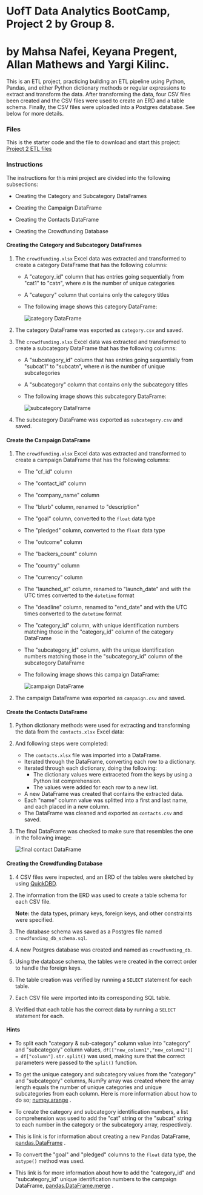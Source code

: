 # UofT Data Analytics BootCamp, Project 2 by Group 8.
# by Mahsa Nafei, Keyana Pregent, Allan Mathews and Yargi Kilinc.

This is an ETL project, practicing building an ETL pipeline using Python, Pandas, and either Python dictionary methods or regular expressions to extract and transform the data. After transforming the data, four CSV files been created and the CSV files were used to create an ERD and a table schema. Finally, the CSV files were uploaded into a Postgres database. See below for more details.


### Files

This is the starter code and the file to download and start this project: <a href="https://static.bc-edx.com/data/dl-1-2/m13/lms/starter/Starter_Files.zip">Project 2 ETL files</a>


### Instructions

The instructions for this mini project are divided into the following subsections:

* Creating the Category and Subcategory DataFrames

* Creating the Campaign DataFrame

* Creating the Contacts DataFrame

* Creating the Crowdfunding Database


#### Creating the Category and Subcategory DataFrames

1. The `crowdfunding.xlsx` Excel data was extracted and transformed to create a category DataFrame that has the following columns:

    * A "category_id" column that has entries going sequentially from "cat1" to "cat*n*", where *n* is the number of unique categories
    
    * A "category" column that contains only the category titles

    * The following image shows this category DataFrame:

        ![category DataFrame](https://static.bc-edx.com/data/dl-1-2/m13/lms/img/category_DataFrame.png)


2. The category DataFrame was exported as `category.csv` and saved.


3. The `crowdfunding.xlsx` Excel data was extracted and transformed to create a subcategory DataFrame that has the following columns:

    * A "subcategory_id" column that has entries going sequentially from "subcat1" to "subcat*n*", where *n* is the number of unique subcategories

    * A "subcategory" column that contains only the subcategory titles

    * The following image shows this subcategory DataFrame:

        ![subcategory DataFrame](https://static.bc-edx.com/data/dl-1-2/m13/lms/img/subcategory_DataFrame.png)


4. The subcategory DataFrame was exported as `subcategory.csv` and saved.


#### Create the Campaign DataFrame

1. The `crowdfunding.xlsx` Excel data was extracted and transformed to create a campaign DataFrame that has the following columns:

    * The "cf_id" column
    * The "contact_id" column
    * The "company_name" column
    * The "blurb" column, renamed to "description"
    * The "goal" column, converted to the `float` data type
    * The "pledged" column, converted to the `float` data type
    * The "outcome" column
    * The "backers_count" column
    * The "country" column
    * The "currency" column
    * The "launched_at" column, renamed to "launch_date" and with the UTC times converted to the `datetime` format
    * The "deadline" column, renamed to "end_date" and with the UTC times converted to the `datetime` format
    * The "category_id" column, with unique identification numbers matching those in the "category_id" column of the category DataFrame
    * The "subcategory_id" column, with the unique identification numbers matching those in the "subcategory_id" column of the subcategory DataFrame

    * The following image shows this campaign DataFrame:

        ![campaign DataFrame](https://static.bc-edx.com/data/dl-1-2/m13/lms/img/campaign_DataFrame.png)


2. The campaign DataFrame was exported as `campaign.csv` and saved.


#### Create the Contacts DataFrame

1. Python dictionary methods were used for extracting and transforming the data from the `contacts.xlsx` Excel data:


2. And following steps were completed:

    * The `contacts.xlsx` file was imported into a DataFrame.
    * Iterated through the DataFrame, converting each row to a dictionary.
    * Iterated through each dictionary, doing the following:
      * The dictionary values were extraceted from the keys by using a Python list comprehension.
      * The values were added for each row to a new list.
    * A new DataFrame was created that contains the extracted data.
    * Each "name" column value was splitted into a first and last name, and each placed in a new column.
    * The DataFrame was cleaned and exported as `contacts.csv` and saved.


3. The final DataFrame was checked to make sure that resembles the one in the following image:

    ![final contact DataFrame](https://static.bc-edx.com/data/dl-1-2/m13/lms/img/contact_DataFrame_final.png)


#### Creating the Crowdfunding Database

1. 4 CSV files were inspected, and an ERD of the tables were sketched by using [QuickDBD](http://www.quickdatabasediagrams.com).


2. The information from the ERD was used to create a table schema for each CSV file.

    **Note:** the data types, primary keys, foreign keys, and other constraints were specified.


3. The database schema was saved as a Postgres file named `crowdfunding_db_schema.sql`.


4. A new Postgres database was created and named as `crowdfunding_db`.


5. Using the database schema, the tables were created in the correct order to handle the foreign keys.


6. The table creation was verified by running a `SELECT` statement for each table.


7. Each CSV file were imported into its corresponding SQL table.


8. Verified that each table has the correct data by running a `SELECT` statement for each.


#### Hints

* To split each "category & sub-category" column value into "category" and "subcategory" column values, `df[["new_column1","new_column2"]] = df["column"].str.split()` was used, making sure that the correct parameters were passed to the `split()` function.


* To get the unique category and subcategory values from the "category" and "subcategory" columns, NumPy array was created where the array length equals the number of unique categories and unique subcategories from each column. Here is more information about how to do so; [numpy.arange](https://numpy.org/doc/stable/reference/generated/numpy.arange.html) .


* To create the category and subcategory identification numbers, a list comprehension was used to add the "cat" string or the "subcat" string to each number in the category or the subcategory array, respectively.


* This is link is for information about creating a new Pandas DataFrame, [pandas.DataFrame](https://pandas.pydata.org/docs/reference/api/pandas.DataFrame.html) .


* To convert the "goal" and "pledged" columns to the `float` data type, the `astype()` method was used.


* This link is for more information about how to add the "category_id" and "subcategory_id" unique identification numbers to the campaign DataFrame, [pandas.DataFrame.merge](https://pandas.pydata.org/docs/reference/api/pandas.DataFrame.merge.html) .

